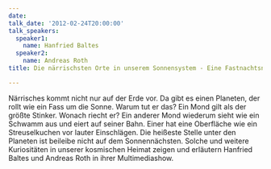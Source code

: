 ```yaml
---
date: 
talk_date: '2012-02-24T20:00:00'
talk_speakers:
  speaker1:
    name: Hanfried Baltes
  speaker2:
    name: Andreas Roth
title: Die närrischsten Orte in unserem Sonnensystem - Eine Fastnachtsnachlese der Sternwarte

---
```

Närrisches kommt nicht nur auf der Erde vor. Da gibt es einen Planeten, der rollt wie ein Fass um die Sonne. Warum tut er das?
Ein Mond gilt als der größte Stinker. Wonach riecht er?
Ein anderer Mond wiederum sieht wie ein Schwamm aus und eiert auf seiner Bahn. 
Einer hat eine Oberfläche wie ein Streuselkuchen vor lauter Einschlägen.
Die heißeste Stelle unter den Planeten ist beileibe nicht auf dem Sonnennächsten.
Solche und weitere Kuriositäten in unserer kosmischen Heimat zeigen und erläutern Hanfried Baltes und Andreas Roth in ihrer Multimediashow.